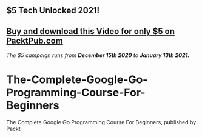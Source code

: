 ## $5 Tech Unlocked 2021!
[Buy and download this Video for only $5 on PacktPub.com](https://www.packtpub.com/product/the-complete-google-go-programming-course-for-beginners-video/9781788626972)
-----
*The $5 campaign         runs from __December 15th 2020__ to __January 13th 2021.__*

# The-Complete-Google-Go-Programming-Course-For-Beginners
The Complete Google Go Programming Course For Beginners, published by Packt
